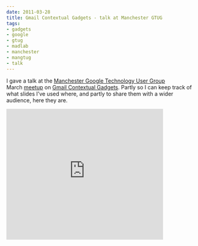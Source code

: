 ```yaml
---
date: 2011-03-28
title: Gmail Contextual Gadgets - talk at Manchester GTUG
tags:
- gadgets
- google
- gtug
- madlab
- manchester
- mangtug
- talk
---
```



I gave a talk at the [Manchester Google Technology User Group](http://www.gtugs.org/chapter.jsp?id=1023) March [meetup](http://www.meetup.com/mangtug/events/16557449/) on [Gmail Contextual Gadgets](/blog/posts/2010/06/21/getting-started-with-gmail-contextual-gadgets/). Partly so I can keep track of what slides I’ve used where, and partly to share them with a wider audience, here they are.

<iframe frameborder="0" height="342" src="https://docs.google.com/present/embed?id=dcjt66v8_235cp9kttfs" width="410"></iframe>
